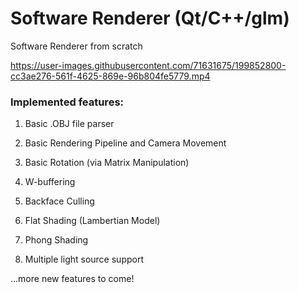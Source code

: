 # Software Renderer (Qt/C++/glm)

Software Renderer from scratch

https://user-images.githubusercontent.com/71631675/199852800-cc3ae276-561f-4625-869e-96b804fe5779.mp4

### Implemented features:
  1) Basic .OBJ file parser
 
  2) Basic Rendering Pipeline and Camera Movement
 
  3)  Basic Rotation (via Matrix Manipulation)
 
  4) W-buffering
 
  5) Backface Culling
 
  6) Flat Shading (Lambertian Model)
  
  7) Phong Shading
  
  8) Multiple light source support
 
 ...more new features to come!
